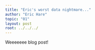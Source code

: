 ```yaml
---
title: "Eric's worst data nightmare..."
author: "Eric Hare"
topic: "01"
layout: post
root: ../../../
---
```


Weeeeeee blog post!

